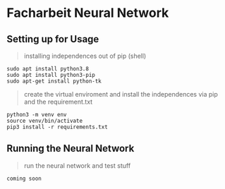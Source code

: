# Facharbeit Neural Network
## Setting up for Usage
> installing independences out of pip (shell)
```
sudo apt install python3.8
sudo apt install python3-pip
sudo apt-get install python-tk
```
>create the virtual enviroment and install the independences via pip and the requirement.txt
```
python3 -m venv env
source venv/bin/activate
pip3 install -r requirements.txt
```
## Running the Neural Network
>run the neural network and test stuff
```
coming soon
```
